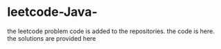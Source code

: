 # leetcode-Java-
the leetcode problem code is added to the repositories.
the code is here.
the solutions are provided here























